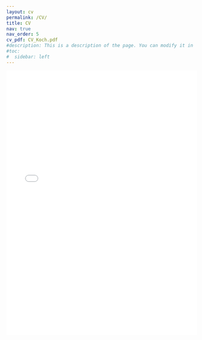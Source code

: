 ```yaml
---
layout: cv
permalink: /CV/
title: CV
nav: true
nav_order: 5
cv_pdf: CV_Koch.pdf
#description: This is a description of the page. You can modify it in '_pages/cv.md'. You can also change or remove the top pdf download button.
#toc:
#  sidebar: left
---
```


<iframe src="/assets/pdf/CV_Koch.pdf" width="100%" height="700" frameborder="no" border="0" marginwidth="0" marginheight="0"></iframe>